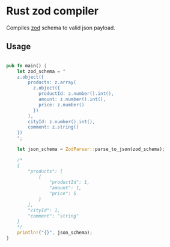 # Rust zod compiler

Compiles [zod](https://github.com/colinhacks/zod) schema to valid json payload.

## Usage

```rust

pub fn main() {
    let zod_schema = "
    z.object({
        products: z.array(
          z.object({
            productId: z.number().int(),
            amount: z.number().int(),
            price: z.number()
          })
        ),
        cityId: z.number().int(),
        comment: z.string()
    })
    ";

    let json_schema = ZodParser::parse_to_json(zod_schema);

    /* 
    {
        "products": [
            {
                "productId": 1,
                "amount": 1,
                "price": 5
            }
        ],
        "cityId": 1,
        "comment": "string"
    }
    */
    println!("{}", json_schema);
}

```


